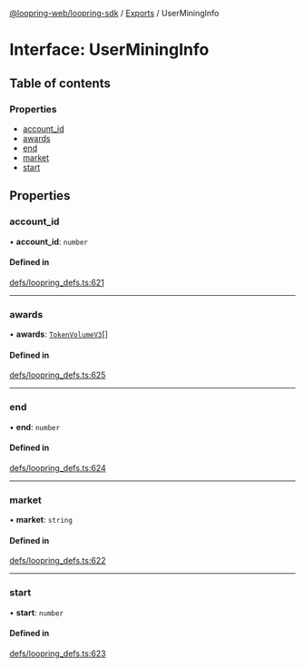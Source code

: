 [@loopring-web/loopring-sdk](../README.md) / [Exports](../modules.md) / UserMiningInfo

# Interface: UserMiningInfo

## Table of contents

### Properties

- [account\_id](UserMiningInfo.md#account_id)
- [awards](UserMiningInfo.md#awards)
- [end](UserMiningInfo.md#end)
- [market](UserMiningInfo.md#market)
- [start](UserMiningInfo.md#start)

## Properties

### account\_id

• **account\_id**: `number`

#### Defined in

[defs/loopring_defs.ts:621](https://github.com/Loopring/loopring_sdk/blob/18accaa/src/defs/loopring_defs.ts#L621)

___

### awards

• **awards**: [`TokenVolumeV3`](TokenVolumeV3.md)[]

#### Defined in

[defs/loopring_defs.ts:625](https://github.com/Loopring/loopring_sdk/blob/18accaa/src/defs/loopring_defs.ts#L625)

___

### end

• **end**: `number`

#### Defined in

[defs/loopring_defs.ts:624](https://github.com/Loopring/loopring_sdk/blob/18accaa/src/defs/loopring_defs.ts#L624)

___

### market

• **market**: `string`

#### Defined in

[defs/loopring_defs.ts:622](https://github.com/Loopring/loopring_sdk/blob/18accaa/src/defs/loopring_defs.ts#L622)

___

### start

• **start**: `number`

#### Defined in

[defs/loopring_defs.ts:623](https://github.com/Loopring/loopring_sdk/blob/18accaa/src/defs/loopring_defs.ts#L623)
